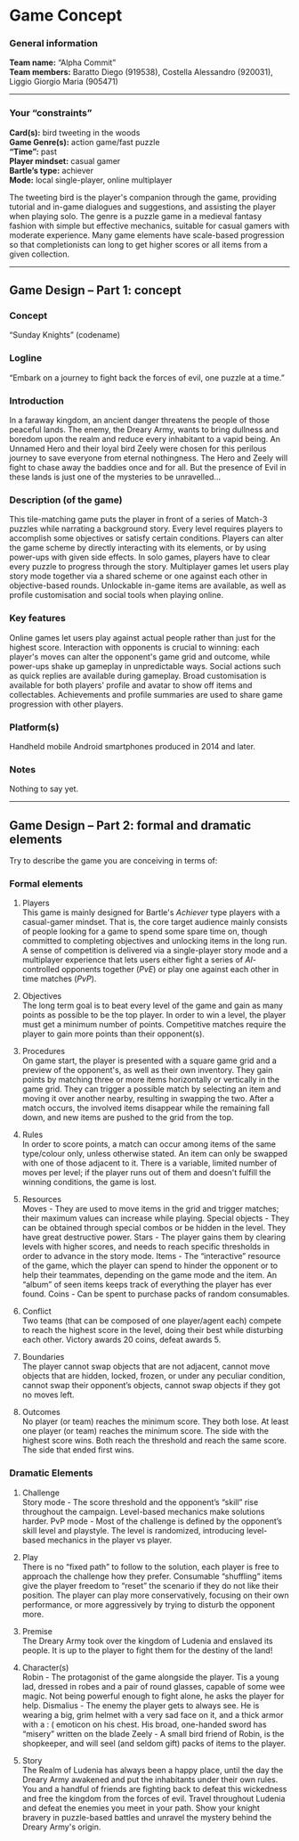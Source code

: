 # Game Concept

### General information
**Team name:** “Alpha Commit”  
**Team members:** Baratto Diego (919538), Costella Alessandro (920031), Liggio Giorgio Maria (905471)

---

### Your “constraints”
**Card(s):** bird tweeting in the woods  
**Game Genre(s):** action game/fast puzzle  
**“Time”:** past  
**Player mindset:** casual gamer  
**Bartle’s type:** achiever  
**Mode:** local single-player, online multiplayer

The tweeting bird is the player's companion through the game, providing tutorial and in-game dialogues and suggestions, and assisting the player when playing solo. The genre is a puzzle game in a medieval fantasy fashion with simple but effective mechanics, suitable for casual gamers with moderate experience. Many game elements have scale-based progression so that completionists can long to get higher scores or all items from a given collection.

---

## Game Design – Part 1: concept

### Concept
“Sunday Knights” (codename)

### Logline
“Embark on a journey to fight back the forces of evil, one puzzle at a time.”

### Introduction
In a faraway kingdom, an ancient danger threatens the people of those peaceful lands. The enemy, the Dreary Army, wants to bring dullness and boredom upon the realm and reduce every inhabitant to a vapid being. An Unnamed Hero and their loyal bird Zeely were chosen for this perilous journey to save everyone from eternal nothingness. The Hero and Zeely will fight to chase away the baddies once and for all. But the presence of Evil in these lands is just one of the mysteries to be unravelled...

### Description (of the game)
This tile-matching game puts the player in front of a series of Match-3 puzzles while narrating a background story. Every level requires players to accomplish some objectives or satisfy certain conditions. Players can alter the game scheme by directly interacting with its elements, or by using power-ups with given side effects. In solo games, players have to clear every puzzle to progress through the story. Multiplayer games let users play story mode together via a shared scheme or one against each other in objective-based rounds. Unlockable in-game items are available, as well as profile customisation and social tools when playing online.

### Key features
Online games let users play against actual people rather than just for the highest score. Interaction with opponents is crucial to winning: each player's moves can alter the opponent's game grid and outcome, while power-ups shake up gameplay in unpredictable ways. Social actions such as quick replies are available during gameplay. Broad customisation is available for both players' profile and avatar to show off items and collectables. Achievements and profile summaries are used to share game progression with other players.

### Platform(s)
Handheld mobile Android smartphones produced in 2014 and later.

### Notes
Nothing to say yet.

---

## Game Design – Part 2: formal and dramatic elements
Try to describe the game you are conceiving in terms of:

### Formal elements
1. Players  
This game is mainly designed for Bartle's *Achiever* type players with a casual-gamer mindset. That is, the core target audience mainly consists of people looking for a game to spend some spare time on, though committed to completing objectives and unlocking items in the long run. A sense of competition is delivered via a single-player story mode and a multiplayer experience that lets users either fight a series of *AI*-controlled opponents together (*PvE*) or play one against each other in time matches (*PvP*).

2. Objectives  
The long term goal is to beat every level of the game and gain as many points as possible to be the top player. In order to win a level, the player must get a minimum number of points. Competitive matches require the player to gain more points than their opponent(s).

3. Procedures  
On game start, the player is presented with a square game grid and a preview of the opponent's, as well as their own inventory. They gain points by matching three or more items horizontally or vertically in the game grid. They can trigger a possible match by selecting an item and moving it over another nearby, resulting in swapping the two. After a match occurs, the involved items disappear while the remaining fall down, and new items are pushed to the grid from the top.

4. Rules  
In order to score points, a match can occur among items of the same type/colour only, unless otherwise stated. An item can only be swapped with one of those adjacent to it. There is a variable, limited number of moves per level; if the player runs out of them and doesn't fulfill the winning conditions, the game is lost.

5. Resources  
Moves - They are used to move items in the grid and trigger matches; their maximum values can increase while playing.
Special objects - They can be obtained through special combos or be hidden in the level. They have great destructive power.
Stars - The player gains them by clearing levels with higher scores, and needs to reach specific thresholds in order to advance in the story mode.
Items - The “interactive” resource of the game, which the player can spend to hinder the opponent or to help their teammates, depending on the game mode and the item. An “album” of seen items keeps track of everything the player has ever found.
Coins - Can be spent to purchase packs of random consumables.

6. Conflict  
Two teams (that can be composed of one player/agent each) compete to reach the highest score in the level, doing their best while disturbing each other. Victory awards 20 coins, defeat awards 5.

7. Boundaries  
The player cannot swap objects that are not adjacent, cannot move objects that are hidden, locked, frozen, or under any peculiar condition, cannot swap their opponent’s objects, cannot swap objects if they got no moves left.

8. Outcomes  
No player (or team) reaches the minimum score. They both lose.
At least one player (or team) reaches the minimum score. The side with the highest score wins.
Both reach the threshold and reach the same score. The side that ended first wins.

### Dramatic Elements
1. Challenge  
Story mode - The score threshold and the opponent’s “skill” rise throughout the campaign. Level-based mechanics make solutions harder.
PvP mode - Most of the challenge is defined by the opponent’s skill level and playstyle. The level is randomized, introducing level-based mechanics in the player vs player.

2. Play  
There is no “fixed path” to follow to the solution, each player is free to approach the challenge how they prefer. Consumable “shuffling” items give the player freedom to “reset” the scenario if they do not like their position. The player can play more conservatively, focusing on their own performance, or more aggressively by trying to disturb the opponent more.

3. Premise  
The Dreary Army took over the kingdom of Ludenia and enslaved its people. It is up to the player to fight them for the destiny of the land!

4. Character(s)  
Robin - The protagonist of the game alongside the player. Tis a young lad, dressed in robes and a pair of round glasses, capable of some wee magic. Not being powerful enough to fight alone, he asks the player for help.
Dismalius - The enemy the player gets to always see. He is wearing a big, grim helmet with a very sad face on it, and a thick armor with a : ( emoticon on his chest. His broad, one-handed sword has “misery” written on the blade
Zeely - A small bird friend of Robin, is the shopkeeper, and will seel (and seldom gift) packs of items to the player.

5. Story  
The Realm of Ludenia has always been a happy place, until the day the Dreary Army awakened and put the inhabitants under their own rules. You and a handful of friends are fighting back to defeat this wickedness and free the kingdom from the forces of evil. Travel throughout Ludenia and defeat the enemies you meet in your path. Show your knight bravery in puzzle-based battles and unravel the mystery behind the Dreary Army's origin.
